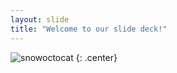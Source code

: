 ```yaml
---
layout: slide
title: "Welcome to our slide deck!"
---
```




![snowoctocat](https://octodex.github.com/images/snowoctocat.png)
{: .center}
